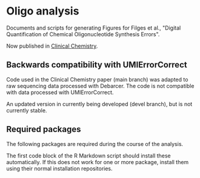 # Oligo analysis

Documents and scripts for generating Figures for Filges et al., "Digital Quantification of Chemical Oligonucleotide Synthesis Errors".

Now published in [Clinical Chemistry](https://doi.org/10.1093/clinchem/hvab136).

## Backwards compatibility with UMIErrorCorrect

Code used in the Clinical Chemistry paper (main branch) was adapted to raw sequencing data processed with Debarcer. The code is not compatible with data processed with UMIErrorCorrect. 

An updated version in currently being developed (devel branch), but is not currently stable.

## Required packages 

The following packages are required during the course of the analysis. 

The first code block of the R Markdown script should install these  automatically. If this does not work for one or more package, install them using their normal installation repositories.



